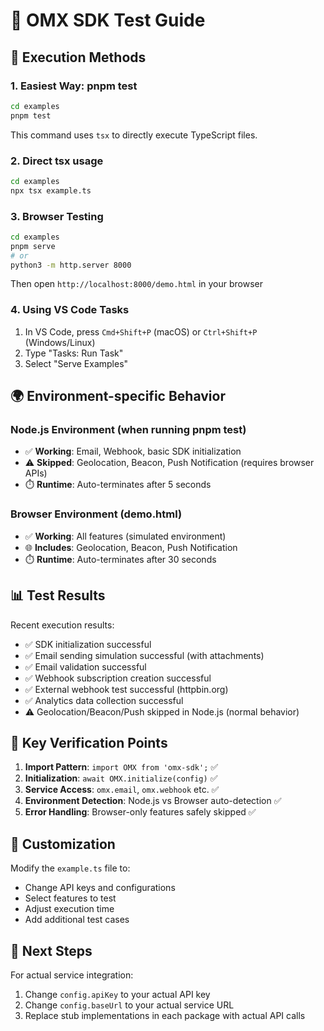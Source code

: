 # 🧪 OMX SDK Test Guide

## 🚀 Execution Methods

### 1. **Easiest Way**: pnpm test

```bash
cd examples
pnpm test
```

This command uses `tsx` to directly execute TypeScript files.

### 2. **Direct tsx usage**

```bash
cd examples
npx tsx example.ts
```

### 3. **Browser Testing**

```bash
cd examples
pnpm serve
# or
python3 -m http.server 8000
```

Then open `http://localhost:8000/demo.html` in your browser

### 4. **Using VS Code Tasks**

1. In VS Code, press `Cmd+Shift+P` (macOS) or `Ctrl+Shift+P` (Windows/Linux)
2. Type "Tasks: Run Task"
3. Select "Serve Examples"

## 🌍 Environment-specific Behavior

### Node.js Environment (when running pnpm test)

- ✅ **Working**: Email, Webhook, basic SDK initialization
- ⚠️ **Skipped**: Geolocation, Beacon, Push Notification (requires browser APIs)
- ⏱️ **Runtime**: Auto-terminates after 5 seconds

### Browser Environment (demo.html)

- ✅ **Working**: All features (simulated environment)
- 🌐 **Includes**: Geolocation, Beacon, Push Notification
- ⏱️ **Runtime**: Auto-terminates after 30 seconds

## 📊 Test Results

Recent execution results:

- ✅ SDK initialization successful
- ✅ Email sending simulation successful (with attachments)
- ✅ Email validation successful
- ✅ Webhook subscription creation successful
- ✅ External webhook test successful (httpbin.org)
- ✅ Analytics data collection successful
- ⚠️ Geolocation/Beacon/Push skipped in Node.js (normal behavior)

## 🎯 Key Verification Points

1. **Import Pattern**: `import OMX from 'omx-sdk';` ✅
2. **Initialization**: `await OMX.initialize(config)` ✅
3. **Service Access**: `omx.email`, `omx.webhook` etc. ✅
4. **Environment Detection**: Node.js vs Browser auto-detection ✅
5. **Error Handling**: Browser-only features safely skipped ✅

## 🔧 Customization

Modify the `example.ts` file to:

- Change API keys and configurations
- Select features to test
- Adjust execution time
- Add additional test cases

## 📝 Next Steps

For actual service integration:

1. Change `config.apiKey` to your actual API key
2. Change `config.baseUrl` to your actual service URL
3. Replace stub implementations in each package with actual API calls
